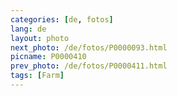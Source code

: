 ```yaml
---
categories: [de, fotos]
lang: de
layout: photo
next_photo: /de/fotos/P0000093.html
picname: P0000410
prev_photo: /de/fotos/P0000411.html
tags: [Farm]
---
```

